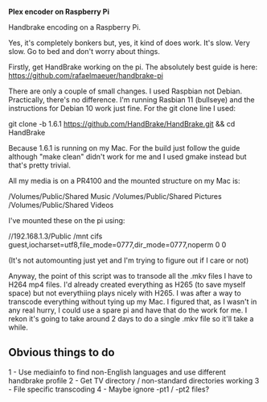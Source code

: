 **Plex encoder on Raspberry Pi**

Handbrake encoding on a Raspberry Pi.

Yes, it's completely bonkers but, yes, it kind of does work. It's slow. Very slow. Go to bed and don't worry about things.

Firstly, get HandBrake working on the pi. The absolutely best guide is here: https://github.com/rafaelmaeuer/handbrake-pi

There are only a couple of small changes. I used Raspbian not Debian. Practically, there's no difference. I'm running Rasbian 11 (bullseye) and the instructions for Debian 10 work just fine. For the git clone line I used:

git clone -b 1.6.1 https://github.com/HandBrake/HandBrake.git && cd HandBrake

Because 1.6.1 is running on my Mac. For the build just follow the guide although "make clean" didn't work for me and I used gmake instead but that's pretty trivial.

All my media is on a PR4100 and the mounted structure on my Mac is:

/Volumes/Public/Shared Music
/Volumes/Public/Shared Pictures
/Volumes/Public/Shared Videos

I've mounted these on the pi using:

//192.168.1.3/Public /mnt cifs guest,iocharset=utf8,file_mode=0777,dir_mode=0777,noperm 0 0

(It's not automounting just yet and I'm trying to figure out if I care or not)

Anyway, the point of this script was to transode all the .mkv files I have to H264 mp4 files. I'd already created everything as H265 (to save myself space) but not everythiing plays nicely with H265. I was after a way to transcode everything without tying up my Mac. I figured that, as I wasn't in any real hurry, I could use a spare pi and have that do the work for me. I rekon it's going to take around 2 days to do a single .mkv file so it'll take a while.

## Obvious things to do
1 - Use mediainfo to find non-English languages and use different handbrake profile
2 - Get TV directory / non-standard directories working
3 - File specific transcoding
4 - Maybe ignore -pt1 / -pt2 files?